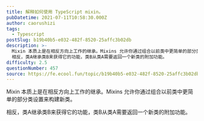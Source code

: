```yaml
---
title: 解释如何使用 TypeScript mixin。
pubDatetime: 2021-07-11T10:58:30.000Z
author: caorushizi
tags:
  - Typescript
postSlug: b19b40b5-e032-482f-8520-25affc3b02db
description: >-
  Mixin 本质上是在相反方向上工作的继承。Mixins 允许你通过组合以前类中更简单的部分类设置来构建新类。
  相反，类A继承类B来获得它的功能，类B从类A需要返回一个新类的附加功能。 
difficulty: 2.5
questionNumber: 457
source: https://fe.ecool.fun/topic/b19b40b5-e032-482f-8520-25affc3b02db
---
```


Mixin 本质上是在相反方向上工作的继承。Mixins 允许你通过组合以前类中更简单的部分类设置来构建新类。

相反，类A继承类B来获得它的功能，类B从类A需要返回一个新类的附加功能。
